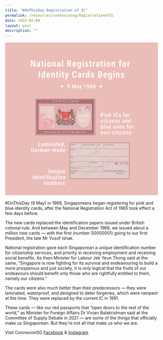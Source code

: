 ```yaml
---
title: "#OnThisDay Registration of IC"
permalink: /resources/connexionsg/RegistrationofIC
date: 2022-05-09
layout: post
description: ""
---
```

![](/images/Registration%20of%20IC.png)

#OnThisDay (9 May) in 1966, Singaporeans began registering for pink and blue identity cards, after the National Registration Act of 1965 took effect a few days before.

The new cards replaced the identification papers issued under British colonial rule. And between May and December 1966, we issued about a million new cards — with the first (number S0000001) going to our first President, the late Mr Yusof Ishak.

National registration gave each Singaporean a unique identification number for citizenship services, and priority in receiving employment and receiving social benefits. As then-Minister for Labour Jek Yeun Thong said at the same, “Singapore is now fighting for its survival and endeavouring to build a more prosperous and just society, it is only logical that the fruits of our endeavours should benefit only those who are rightfully entitled to them, namely our citizens.”

The cards were also much better than their predecessors — they were laminated, waterproof, and designed to deter forgeries, which were rampant at the time. They were replaced by the current IC in 1991.

These cards — like our red passports that “open doors to the rest of the world,” as Minister for Foreign Affairs Dr Vivian Balakrishnan said at the Committee of Supply Debate in 2021 — are some of the things that officially make us Singaporean. But they're not all that make us who we are.

Visit ConnexionSG [Facebook](https://www.facebook.com/ConnexionSG) & [Instagram](https://www.instagram.com/connexionsg/)